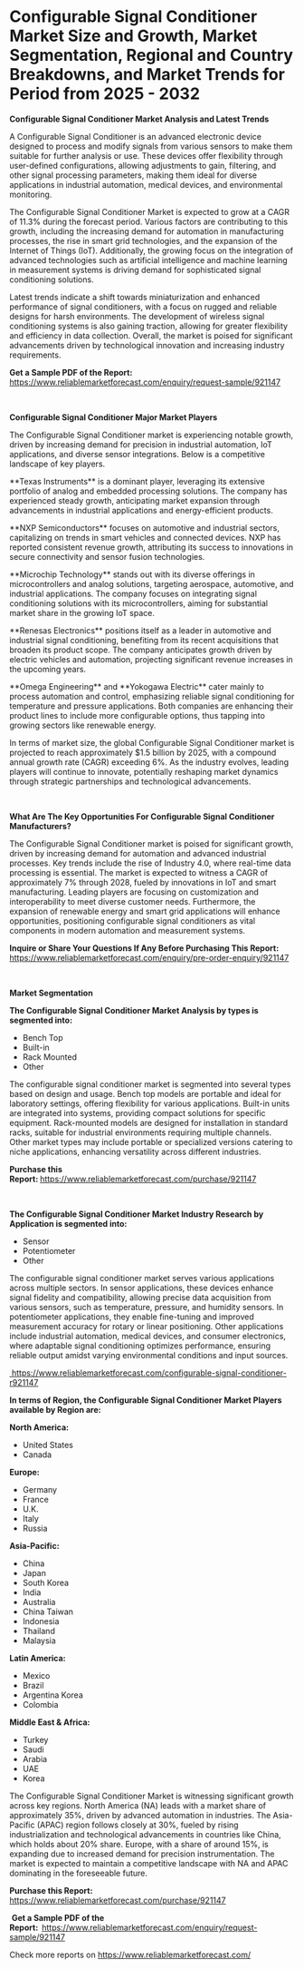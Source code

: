 <p><h1>Configurable Signal Conditioner Market Size and Growth, Market Segmentation, Regional and Country Breakdowns, and Market Trends for Period from 2025 -  2032</h1></p><p><strong>Configurable Signal Conditioner Market Analysis and Latest Trends</strong></p>
<p><p>A Configurable Signal Conditioner is an advanced electronic device designed to process and modify signals from various sensors to make them suitable for further analysis or use. These devices offer flexibility through user-defined configurations, allowing adjustments to gain, filtering, and other signal processing parameters, making them ideal for diverse applications in industrial automation, medical devices, and environmental monitoring.</p><p>The Configurable Signal Conditioner Market is expected to grow at a CAGR of 11.3% during the forecast period. Various factors are contributing to this growth, including the increasing demand for automation in manufacturing processes, the rise in smart grid technologies, and the expansion of the Internet of Things (IoT). Additionally, the growing focus on the integration of advanced technologies such as artificial intelligence and machine learning in measurement systems is driving demand for sophisticated signal conditioning solutions. </p><p>Latest trends indicate a shift towards miniaturization and enhanced performance of signal conditioners, with a focus on rugged and reliable designs for harsh environments. The development of wireless signal conditioning systems is also gaining traction, allowing for greater flexibility and efficiency in data collection. Overall, the market is poised for significant advancements driven by technological innovation and increasing industry requirements.</p></p>
<p><strong>Get a Sample PDF of the Report:&nbsp;</strong> <a href="https://www.reliablemarketforecast.com/enquiry/request-sample/921147?utm_campaign=2145&utm_medium=2&utm_source=Github&utm_content=ia&utm_term=12022025&utm_id=configurable-signal-conditioner">https://www.reliablemarketforecast.com/enquiry/request-sample/921147</a></p>
<p>&nbsp;</p>
<p><strong>Configurable Signal Conditioner Major Market Players</strong></p>
<p><p>The Configurable Signal Conditioner market is experiencing notable growth, driven by increasing demand for precision in industrial automation, IoT applications, and diverse sensor integrations. Below is a competitive landscape of key players.</p><p>**Texas Instruments** is a dominant player, leveraging its extensive portfolio of analog and embedded processing solutions. The company has experienced steady growth, anticipating market expansion through advancements in industrial applications and energy-efficient products. </p><p>**NXP Semiconductors** focuses on automotive and industrial sectors, capitalizing on trends in smart vehicles and connected devices. NXP has reported consistent revenue growth, attributing its success to innovations in secure connectivity and sensor fusion technologies.</p><p>**Microchip Technology** stands out with its diverse offerings in microcontrollers and analog solutions, targeting aerospace, automotive, and industrial applications. The company focuses on integrating signal conditioning solutions with its microcontrollers, aiming for substantial market share in the growing IoT space.</p><p>**Renesas Electronics** positions itself as a leader in automotive and industrial signal conditioning, benefiting from its recent acquisitions that broaden its product scope. The company anticipates growth driven by electric vehicles and automation, projecting significant revenue increases in the upcoming years.</p><p>**Omega Engineering** and **Yokogawa Electric** cater mainly to process automation and control, emphasizing reliable signal conditioning for temperature and pressure applications. Both companies are enhancing their product lines to include more configurable options, thus tapping into growing sectors like renewable energy.</p><p>In terms of market size, the global Configurable Signal Conditioner market is projected to reach approximately $1.5 billion by 2025, with a compound annual growth rate (CAGR) exceeding 6%. As the industry evolves, leading players will continue to innovate, potentially reshaping market dynamics through strategic partnerships and technological advancements.</p></p>
<p>&nbsp;</p>
<p><strong>What Are The Key Opportunities For Configurable Signal Conditioner Manufacturers?</strong></p>
<p><p>The Configurable Signal Conditioner market is poised for significant growth, driven by increasing demand for automation and advanced industrial processes. Key trends include the rise of Industry 4.0, where real-time data processing is essential. The market is expected to witness a CAGR of approximately 7% through 2028, fueled by innovations in IoT and smart manufacturing. Leading players are focusing on customization and interoperability to meet diverse customer needs. Furthermore, the expansion of renewable energy and smart grid applications will enhance opportunities, positioning configurable signal conditioners as vital components in modern automation and measurement systems.</p></p>
<p><strong>Inquire or Share Your Questions If Any Before Purchasing This Report:</strong> <a href="https://www.reliablemarketforecast.com/enquiry/pre-order-enquiry/921147?utm_campaign=2145&utm_medium=2&utm_source=Github&utm_content=ia&utm_term=12022025&utm_id=configurable-signal-conditioner">https://www.reliablemarketforecast.com/enquiry/pre-order-enquiry/921147</a></p>
<p>&nbsp;</p>
<p><strong>Market Segmentation</strong></p>
<p><strong>The Configurable Signal Conditioner Market Analysis by types is segmented into:</strong></p>
<p><ul><li>Bench Top</li><li>Built-in</li><li>Rack Mounted</li><li>Other</li></ul></p>
<p><p>The configurable signal conditioner market is segmented into several types based on design and usage. Bench top models are portable and ideal for laboratory settings, offering flexibility for various applications. Built-in units are integrated into systems, providing compact solutions for specific equipment. Rack-mounted models are designed for installation in standard racks, suitable for industrial environments requiring multiple channels. Other market types may include portable or specialized versions catering to niche applications, enhancing versatility across different industries.</p></p>
<p><strong>Purchase this Report:&nbsp;</strong><a href="https://www.reliablemarketforecast.com/purchase/921147?utm_campaign=2145&utm_medium=2&utm_source=Github&utm_content=ia&utm_term=12022025&utm_id=configurable-signal-conditioner">https://www.reliablemarketforecast.com/purchase/921147</a></p>
<p>&nbsp;</p>
<p><strong>The Configurable Signal Conditioner Market Industry Research by Application is segmented into:</strong></p>
<p><ul><li>Sensor</li><li>Potentiometer</li><li>Other</li></ul></p>
<p><p>The configurable signal conditioner market serves various applications across multiple sectors. In sensor applications, these devices enhance signal fidelity and compatibility, allowing precise data acquisition from various sensors, such as temperature, pressure, and humidity sensors. In potentiometer applications, they enable fine-tuning and improved measurement accuracy for rotary or linear positioning. Other applications include industrial automation, medical devices, and consumer electronics, where adaptable signal conditioning optimizes performance, ensuring reliable output amidst varying environmental conditions and input sources.</p></p>
<p><a href="https://www.reliablemarketforecast.com/configurable-signal-conditioner-r921147?utm_campaign=2145&utm_medium=2&utm_source=Github&utm_content=ia&utm_term=12022025&utm_id=configurable-signal-conditioner">&nbsp;https://www.reliablemarketforecast.com/configurable-signal-conditioner-r921147</a></p>
<p><strong>In terms of Region, the Configurable Signal Conditioner Market Players available by Region are:</strong></p>
<p>
    <p> <strong> North America: </strong>
        <ul>
            <li>United States</li>
            <li>Canada</li>
        </ul>
        </p> 
    <p> <strong> Europe: </strong>
        <ul>
            <li>Germany</li>
            <li>France</li>
            <li>U.K.</li>
            <li>Italy</li>
            <li>Russia</li>
        </ul>
        </p> 
    <p> <strong> Asia-Pacific: </strong>
        <ul>
            <li>China</li>
            <li>Japan</li>
            <li>South Korea</li>
            <li>India</li>
            <li>Australia</li>
            <li>China Taiwan</li>
            <li>Indonesia</li>
            <li>Thailand</li>
            <li>Malaysia</li>
        </ul>
        </p> 
    <p> <strong> Latin America: </strong>
        <ul>
            <li>Mexico</li>
            <li>Brazil</li>
            <li>Argentina Korea</li>
            <li>Colombia</li>
        </ul>
        </p> 
    <p> <strong> Middle East & Africa: </strong>
        <ul>
            <li>Turkey</li>
            <li>Saudi</li>
            <li>Arabia</li>
            <li>UAE</li>
            <li>Korea</li>
        </ul>
    </p>
    </p>
<p><p>The Configurable Signal Conditioner Market is witnessing significant growth across key regions. North America (NA) leads with a market share of approximately 35%, driven by advanced automation in industries. The Asia-Pacific (APAC) region follows closely at 30%, fueled by rising industrialization and technological advancements in countries like China, which holds about 20% share. Europe, with a share of around 15%, is expanding due to increased demand for precision instrumentation. The market is expected to maintain a competitive landscape with NA and APAC dominating in the foreseeable future.</p></p>
<p><strong>Purchase this Report: </strong><a href="https://www.reliablemarketforecast.com/purchase/921147?utm_campaign=2145&utm_medium=2&utm_source=Github&utm_content=ia&utm_term=12022025&utm_id=configurable-signal-conditioner">https://www.reliablemarketforecast.com/purchase/921147</a></p>
<p>&nbsp;<strong>Get a Sample PDF of the Report:&nbsp;&nbsp;</strong><a href="https://www.reliablemarketforecast.com/enquiry/request-sample/921147?utm_campaign=2145&utm_medium=2&utm_source=Github&utm_content=ia&utm_term=12022025&utm_id=configurable-signal-conditioner">https://www.reliablemarketforecast.com/enquiry/request-sample/921147</a></p>
<p><strong></strong></p>
<p>Check more reports on <a href="https://www.reliablemarketforecast.com/?utm_campaign=2145&utm_medium=2&utm_source=Github&utm_content=ia&utm_term=12022025&utm_id=configurable-signal-conditioner">https://www.reliablemarketforecast.com/</a></p>